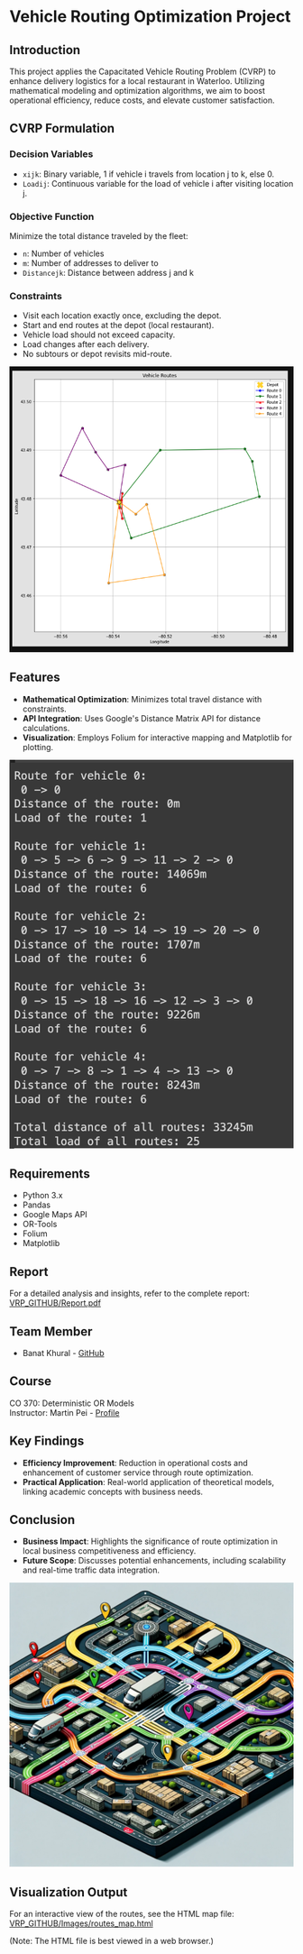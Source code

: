 # Vehicle Routing Optimization Project

## Introduction

This project applies the Capacitated Vehicle Routing Problem (CVRP) to enhance delivery logistics for a local restaurant in Waterloo. Utilizing mathematical modeling and optimization algorithms, we aim to boost operational efficiency, reduce costs, and elevate customer satisfaction.

## CVRP Formulation

### Decision Variables
- `xijk`: Binary variable, 1 if vehicle i travels from location j to k, else 0.
- `Loadij`: Continuous variable for the load of vehicle i after visiting location j.

### Objective Function
Minimize the total distance traveled by the fleet:

- `n`: Number of vehicles
- `m`: Number of addresses to deliver to
- `Distancejk`: Distance between address j and k

### Constraints
- Visit each location exactly once, excluding the depot.
- Start and end routes at the depot (local restaurant).
- Vehicle load should not exceed capacity.
- Load changes after each delivery.
- No subtours or depot revisits mid-route.

![Final Formulation](VRP_GITHUB/Images/formulation_image.png)

## Features
- **Mathematical Optimization**: Minimizes total travel distance with constraints.
- **API Integration**: Uses Google's Distance Matrix API for distance calculations.
- **Visualization**: Employs Folium for interactive mapping and Matplotlib for plotting.

![Code Output](VRP_GITHUB/Images/output.png)

## Requirements
- Python 3.x
- Pandas
- Google Maps API
- OR-Tools
- Folium
- Matplotlib

## Report
For a detailed analysis and insights, refer to the complete report: [VRP_GITHUB/Report.pdf](VRP_GITHUB/Report.pdf)

## Team Member
- Banat Khural - [GitHub](https://github.com/sanyaorbanat)

## Course
CO 370: Deterministic OR Models  
Instructor: Martin Pei - [Profile](https://www.math.uwaterloo.ca/~mpei/)

## Key Findings
- **Efficiency Improvement**: Reduction in operational costs and enhancement of customer service through route optimization.
- **Practical Application**: Real-world application of theoretical models, linking academic concepts with business needs.

## Conclusion
- **Business Impact**: Highlights the significance of route optimization in local business competitiveness and efficiency.
- **Future Scope**: Discusses potential enhancements, including scalability and real-time traffic data integration.

![Background Image](VRP_GITHUB/Images/backimg.png)

## Visualization Output
For an interactive view of the routes, see the HTML map file: [VRP_GITHUB/Images/routes_map.html](VRP_GITHUB/Images/routes_map.html)

(Note: The HTML file is best viewed in a web browser.)
